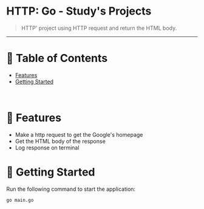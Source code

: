 # HTTP: Go - Study's Projects

> HTTP' project using HTTP request and return the HTML body.

---

# :pushpin: Table of Contents

* [Features](#rocket-features)
* [Getting Started](#runner-getting-started)

<br />

# :rocket: Features

* Make a http request to get the Google's homepage
* Get the HTML body of the response
* Log response on terminal

# :runner: Getting Started

Run the following command to start the application:

```go main.go```

